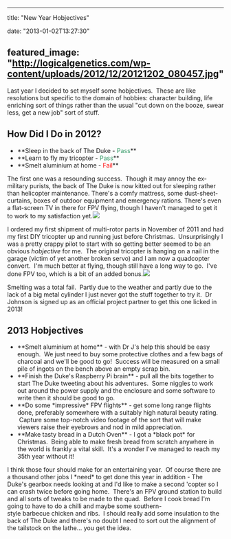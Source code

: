 
---
title: "New Year Hobjectives"

date: "2013-01-02T13:27:30"

featured_image: "http://logicalgenetics.com/wp-content/uploads/2012/12/20121202_080457.jpg"
---


Last year I decided to set myself some hobjectives.  These are like resolutions but specific to the domain of hobbies: character building, life enriching sort of things rather than the usual "cut down on the booze, swear less, get a new job" sort of stuff.
## How Did I Do in 2012?
<ul>
	<li>**Sleep in the back of The Duke - <span style="color: #339966;">Pass</span>**</li>
	<li>**Learn to fly my tricopter - <span style="color: #339966;">Pass</span>**</li>
	<li>**Smelt aluminium at home - <span style="color: #ff0000;">Fail</span>**</li>
</ul>
The first one was a resounding success.  Though it may annoy the ex-military purists, the back of The Duke is now kitted out for sleeping rather than helicopter maintenance. There's a comfy mattress, some dust-sheet-curtains, boxes of outdoor equipment and emergency rations. There's even a flat-screen TV in there for FPV flying, though I haven't managed to get it to work to my satisfaction yet.<a href="http://logicalgenetics.com/a-winters-tale/20121202_080457/"><img src="/images/new-year-hobjectives/20121202_080457.jpg"/></a>

I ordered my first shipment of multi-rotor parts in November of 2011 and had my first DIY tricopter up and running just before Christmas.  Unsurprisingly I was a pretty crappy pilot to start with so getting better seemed to be an obvious *hobjective* for me.  The original tricopter is hanging on a nail in the garage (victim of yet another broken servo) and I am now a quadcopter convert.  I'm much better at flying, though still have a long way to go.  I've done FPV too, which is a bit of an added bonus.<a href="http://logicalgenetics.com/new-year-hobjectives/img_7057/"><img src="/images/new-year-hobjectives/IMG_7057.jpg"/></a>

Smelting was a total fail.  Partly due to the weather and partly due to the lack of a big metal cylinder I just never got the stuff together to try it.  Dr Johnson is signed up as an official project partner to get this one licked in 2013!
## 2013 Hobjectives
<ul>
	<li>**Smelt aluminium at home** - with Dr J's help this should be easy enough.  We just need to buy some protective clothes and a few bags of charcoal and we'll be good to go!  Success will be measured on a small pile of ingots on the bench above an empty scrap bin.</li>
	<li>**Finish the Duke's Raspberry Pi brain** - pull all the bits together to start The Duke tweeting about his adventures.  Some niggles to work out around the power supply and the enclosure and some software to write then it should be good to go.</li>
	<li>**Do some *impressive* FPV flights** - get some long range flights done, preferably somewhere with a suitably high natural beauty rating.  Capture some top-notch video footage of the sort that will make viewers raise their eyebrows and nod in mild appreciation.</li>
	<li>**Make tasty bread in a Dutch Oven** - I got a *black pot* for Christmas.  Being able to make fresh bread from scratch anywhere in the world is frankly a vital skill.  It's a wonder I've managed to reach my 35th year without it!</li>
</ul>
I think those four should make for an entertaining year.  Of course there are a thousand other jobs I *need* to get done this year in addition - The Duke's gearbox needs looking at and I'd like to make a second 'copter so I can crash twice before going home.  There's an FPV ground station to build and all sorts of tweaks to be made to the quad.  Before I cook bread I'm going to have to do a chilli and maybe some southern-style barbecue chicken and ribs.  I should really add some insulation to the back of The Duke and there's no doubt I need to sort out the alignment of the tailstock on the lathe... you get the idea.